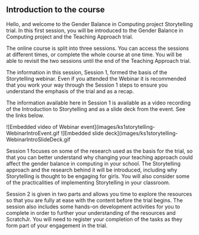 ## Introduction to the course

Hello, and welcome to the Gender Balance in Computing project Storytelling trial. In this first session, you will be introduced to the Gender Balance in Computing project and the Teaching Approach trial.

The online course is split into three sessions. You can access the sessions at different times, or complete the whole course at one time. You will be able to revisit the two sessions until the end of the Teaching Approach trial. 
 
The information in this session, Session 1, formed the basis of the Storytelling webinar. Even if you attended the Webinar it is recommended that you work your way through the Session 1 steps to ensure you understand the emphasis of the trial and as a recap.
 
The information available here in Session 1 is available as a video recording of the Introduction to Storytelling and as a slide deck from the event. See the links below.

![Embedded video of Webinar event](images/ks1storytelling-WebinarIntroEvent.gif
![Embedded slide deck](images/ks1storytelling-WebinarIntroSlideDeck.gif

Session 1 focuses on some of the research used as the basis for the trial, so that you can better understand why changing your teaching approach could affect the gender balance in computing in your school. The Storytelling approach and the research behind it will be introduced, including why Storytelling is thought to be engaging for girls. You will also consider some of the practicalities of implementing Storytelling in your classroom.

Session 2 is given in two parts and allows you time to explore the resources so that you are fully at ease with the content before the trial begins. The session also includes some hands-on development activities for you to complete in order to further your understanding of the resources and ScratchJr. You will need to register your completion of the tasks as they form part of your engagement in the trial.
